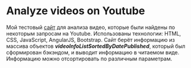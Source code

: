 # Analyze videos on Youtube
Мой тестовый [сайт](https://nikola231993.github.io/Analyze-videos-on-Youtube/) для анализа видео, которые были найдены по некоторым запросам на Youtube.
Использованы технологии: HTML, CSS, JavaScript, AngularJS, Bootstrap.
Сайт берёт информацию из массива объектов ***videoInfoListSortedByDatePublished***, который был сформирован бэкэндом, и выводит информацию в читаемом виде.
Информацию можно отсортировать по различным параметрам.
